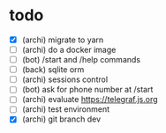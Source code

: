 # todo

- [X] (archi) migrate to yarn
- [ ] (archi) do a docker image
- [ ] (bot) /start and /help commands
- [ ] (back) sqlite orm
- [ ] (archi) sessions control
- [ ] (bot) ask for phone number at /start
- [ ] (archi) evaluate https://telegraf.js.org
- [ ] (archi) test environment
- [X] (archi) git branch dev
